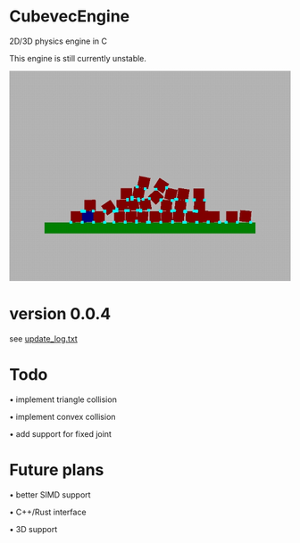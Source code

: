 # CubevecEngine
2D/3D physics engine in C

This engine is still currently unstable.

![My Image](sample.jpg)

# version 0.0.4
 see [update_log.txt](https://github.com/ZvRzyan18/CubevecEngine/blob/main/update_log.txt)
# Todo

• implement triangle collision

• implement convex collision

• add support for fixed joint


# Future plans
• better SIMD support

• C++/Rust interface

• 3D support

